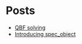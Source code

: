 # Posts

* [QBF solving](./posts/qbf-solving.html)
* [Introducing spec_object](./posts/introducing-spec_object.html)
